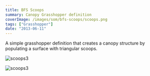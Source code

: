 ```yaml
---
title: BFS Scoops
summary: Canopy Grasshopper definition
coverImage: /images/som/bfs-scoops/scoops.png
tags: ["Grasshopper"]
date: "2013-06-11"
---
```


A simple grasshopper definition that creates a canopy structure by populating a surface with triangular scoops.

![scoops3](/images/som/bfs-scoops/scoops3.png)

![scoops3](/images/som/bfs-scoops/scopes-and-frame.png)
